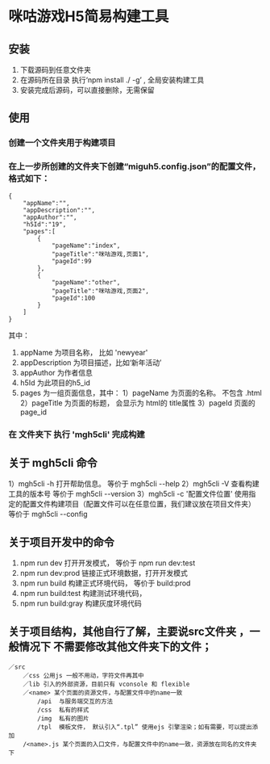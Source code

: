 # 咪咕游戏H5简易构建工具

## 安装 
1. 下载源码到任意文件夹 
2. 在源码所在目录 执行‘npm install ./ -g’ , 全局安装构建工具
3. 安装完成后源码，可以直接删除，无需保留

## 使用

### 创建一个文件夹用于构建项目

### 在上一步所创建的文件夹下创建“miguh5.config.json”的配置文件，格式如下：

```
{
	"appName":"",
	"appDescription":"",
	"appAuthor":"",
	"h5Id":"19",
	"pages":[
		{
			"pageName":"index",
			"pageTitle":"咪咕游戏,页面1",
			"pageId":99
		},
		{
			"pageName":"other",
			"pageTitle":"咪咕游戏,页面2",
			"pageId":100
		}
	]
}

```

其中：
1. appName 为项目名称， 比如 'newyear'
2. appDescription 为项目描述，比如‘新年活动’
3. appAuthor 为作者信息
4. h5Id 为此项目的h5_id
5. pages 为一组页面信息，其中：
1）pageName 为页面的名称。 不包含 .html
2）pageTitle 为页面的标题， 会显示为 html的 title属性
3）pageId 页面的 page_id

### 在 文件夹下 执行 'mgh5cli' 完成构建

##	关于 mgh5cli 命令

1）mgh5cli -h 打开帮助信息。    		等价于   mgh5cli --help
2）mgh5cli -V 查看构建工具的版本号 	等价于   mgh5cli --version
3）mgh5cli -c '配置文件位置'  使用指定的配置文件构建项目（配置文件可以在任意位置，我们建议放在项目文件夹）		
等价于   mgh5cli --config

## 关于项目开发中的命令
1. npm run dev    打开开发模式， 等价于  npm run dev:test
2. npm run dev:prod 链接正式环境数据，打开开发模式
3. npm run 	build 构建正式环境代码， 等价于 build:prod
4. npm run 	build:test 构建测试环境代码，
5. npm run 	build:gray 构建灰度环境代码

## 关于项目结构，其他自行了解，主要说src文件夹 ，一般情况下 不需要修改其他文件夹下的文件；
	／src
		／css 公用js 一般不用动，字符文件再其中
		／lib 引入的外部资源，目前只有 vconsole 和 flexible
		／<name> 某个页面的资源文件，与配置文件中的name一致
			/api  与服务端交互的方法
			/css  私有的样式
			/img  私有的图片
			/tpl  模板文件， 默认引入“.tpl” 使用ejs 引擎渲染；如有需要，可以提出添加 
		/<name>.js 某个页面的入口文件，与配置文件中的name一致，资源放在同名的文件夹下























